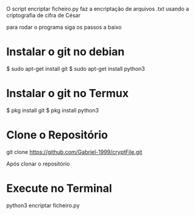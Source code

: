 ﻿O script encriptar ficheiro.py faz a encriptação de arquivos .txt usando a criptografia de cifra de César 

para rodar o programa siga os passos a baixo

# Instalar o git no debian

$ sudo apt-get install git
$ sudo apt-get install python3

# Instalar o git no Termux

$ pkg install git
$ pkg install python3

# Clone o Repositório 

git clone  https://github.com/Gabriel-1999/cryptFile.git

Após clonar o repositório 

# Execute no Terminal 

python3 encriptar ficheiro.py
